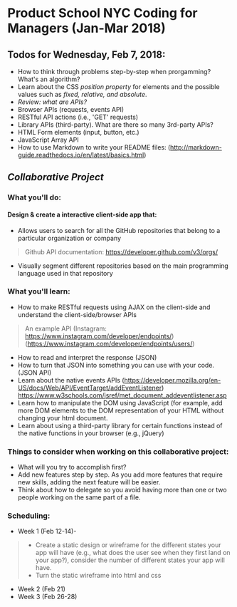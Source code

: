 # Product School NYC Coding for Managers (Jan-Mar 2018)

## Todos for Wednesday, Feb 7, 2018:
* How to think through problems step-by-step when prorgamming? What's an algorithm? 
* Learn about the CSS *position property* for elements and the possible values such as *fixed, relative, and absolute*. 
* *Review: what are APIs?*
* Browser APIs (requests, events API)
* RESTful API actions (i.e., 'GET' requests) 
* Library APIs (third-party). What are there so many 3rd-party APIs? 
* HTML Form elements (input, button, etc.)
* JavaScript Array API
* How to use Markdown to write your README files: (http://markdown-guide.readthedocs.io/en/latest/basics.html)


## *Collaborative Project*

### What you'll do:
#### Design & create a interactive client-side app that:
* Allows users to search for all the GitHub repositories that belong to a particular organization or company
> Github API documentation: https://developer.github.com/v3/orgs/
* Visually segment different repositories based on the main programming language used in that repository 

### What you'll learn:
* How to make RESTful requests using AJAX on the client-side and understand the client-side/browser APIs
> An example API (Instagram: https://www.instagram.com/developer/endpoints/) (https://www.instagram.com/developer/endpoints/users/)
* How to read and interpret the response (JSON) 
* How to turn that JSON into something you can use with your code. (JSON API) 
* Learn about the native events APIs (https://developer.mozilla.org/en-US/docs/Web/API/EventTarget/addEventListener) 
https://www.w3schools.com/jsref/met_document_addeventlistener.asp
* Learn how to manipulate the DOM using JavaScript (for example, add more DOM elements to the DOM representation of your HTML without changing your html document. 
* Learn about using a third-party library for certain functions instead of the native functions in your browser (e.g., jQuery)


### Things to consider when working on this collaborative project: 
* What will you try to accomplish first? 
* Add new features step by step. As you add more features that require new skills, adding the next feature will be easier. 
* Think about how to delegate so you avoid having more than one or two people working on the same part of a file. 

### Scheduling: 
* Week 1 (Feb 12-14)- 
> * Create a static design or wireframe for the different states your app will have (e.g., what does the user see when they first land on your app?), consider the number of different states your app will have. 
> * Turn the static wireframe into html and css
* Week 2 (Feb 21) 
* Week 3 (Feb 26-28)
